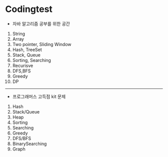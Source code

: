 # Codingtest

- 자바 알고리즘 공부를 위한 공간
1. String
2. Array
3. Two pointer, Sliding Window
4. Hash, TreeSet
5. Stack, Queue 
6. Sorting, Searching 
7. Recurisve 
8. DFS,BFS 
9. Greedy
10. DP
---

- 프로그래머스 고득점 kit 문제
1. Hash
2. Stack/Queue
3. Heap
4. Sorting
5. Searching
6. Greedy
7. DFS/BFS
8. BinarySearching
9. Graph

